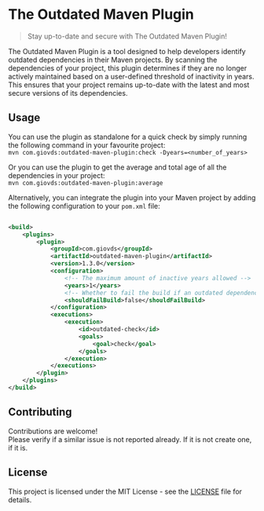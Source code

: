 # The Outdated Maven Plugin

> Stay up-to-date and secure with The Outdated Maven Plugin!

The Outdated Maven Plugin is a tool designed to help developers identify outdated dependencies in their Maven projects.
By scanning the dependencies of your project, this plugin determines if they are no longer actively maintained
based on a user-defined threshold of inactivity in years. This ensures that your project remains up-to-date with the
latest and most secure versions of its dependencies.

## Usage

You can use the plugin as standalone for a quick check by simply running the following command in your favourite
project:\
`mvn com.giovds:outdated-maven-plugin:check -Dyears=<number_of_years>`

Or you can use the plugin to get the average and total age of all the dependencies in your project:\
`mvn com.giovds:outdated-maven-plugin:average`

Alternatively, you can integrate the plugin into your Maven project by adding the following configuration to your `pom.xml` file:
```xml

<build>
    <plugins>
        <plugin>
            <groupId>com.giovds</groupId>
            <artifactId>outdated-maven-plugin</artifactId>
            <version>1.3.0</version>
            <configuration>
                <!-- The maximum amount of inactive years allowed -->
                <years>1</years>
                <!-- Whether to fail the build if an outdated dependency is found -->
                <shouldFailBuild>false</shouldFailBuild>
            </configuration>
            <executions>
                <execution>
                    <id>outdated-check</id>
                    <goals>
                        <goal>check</goal>
                    </goals>
                </execution>
            </executions>
        </plugin>
    </plugins>
</build>
```

## Contributing

Contributions are welcome! \
Please verify if a similar issue is not reported already. If it is not create one, if it is.

## License

This project is licensed under the MIT License - see the [LICENSE](./LICENSE) file for details.
